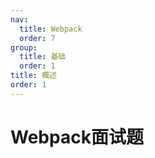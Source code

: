 ```yaml
---
nav:
  title: Webpack
  order: 7
group:
  title: 基础
  order: 1
title: 概述
order: 1
---
```


# Webpack面试题

